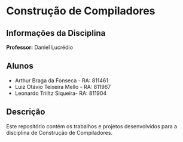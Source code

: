 # Construção de Compiladores

## Informações da Disciplina

**Professor:** Daniel Lucrédio

## Alunos

- Arthur Braga da Fonseca - RA: 811461
- Luiz Otávio Teixeira Mello - RA: 811967
- Leonardo Triiltz Siqueira- RA: 811904

## Descrição

Este repositório contém os trabalhos e projetos desenvolvidos para a disciplina de Construção de Compiladores.

